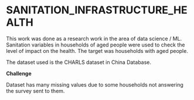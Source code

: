 # SANITATION_INFRASTRUCTURE_HEALTH
This work was done as a research work in the area of data science / ML. 
Sanitation variables in households of aged people were used to check the level of impact on the health. The target was households with aged people. 

The dataset used is the CHARLS dataset in China Database.

**Challenge**

Dataset has many missing values due to some households not answering the survey sent to them.

